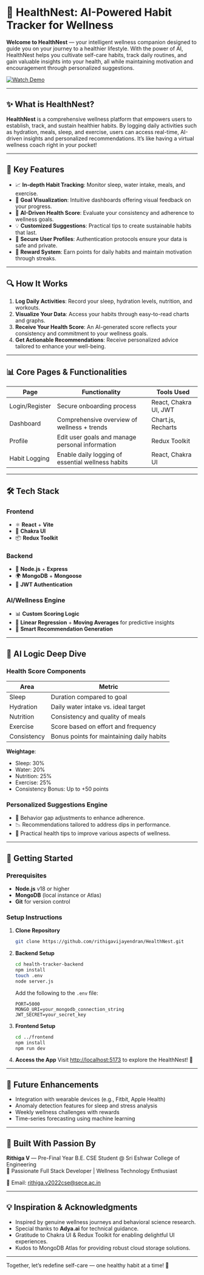 # 🌱 HealthNest: AI-Powered Habit Tracker for Wellness

**Welcome to HealthNest** — your intelligent wellness companion designed to guide you on your journey to a healthier lifestyle. With the power of AI, HealthNest helps you cultivate self-care habits, track daily routines, and gain valuable insights into your health, all while maintaining motivation and encouragement through personalized suggestions.

[![Watch Demo](https://img.youtube.com/vi/VIDEO_ID/0.jpg)](https://media-hosting.imagekit.io/05399ecc630b46f7/habitnest-demovideo.mp4?Expires=1839931728&Key-Pair-Id=K2ZIVPTIP2VGHC&Signature=xgiTK9lSyRoTJbKE1wDzymaXWbdV~Y8ZYnVKylmmy35SNoo23i5p2NLNcmTRoqRnywmz7Xinnwwye1wlQk0oYDiadBY0SalPiVq5tVGXz3zy02Rk9-ZKS-SfirejkwGZJAvPzfLoP~kaXCBI18TUWibxpe7684exv3kKk7solEkTC6J8PONVscuACvXJc6AbTPUt3YRd~TxnLL2jlfcxc6e3T32EdghjNnCFfizI6wS0o8gZt3hJ1H-M60Z56Pml7n7W91OuNwQ2ALFBbTlTqMSu9g1RLUpxhlBKMqX5CnbfrRVwvg-ShpDCrya6qlnkNpZ33xKwnaNxUXu7s7Y84g__)

---

## ✨ What is HealthNest?
**HealthNest** is a comprehensive wellness platform that empowers users to establish, track, and sustain healthier habits. By logging daily activities such as hydration, meals, sleep, and exercise, users can access real-time, AI-driven insights and personalized recommendations. It’s like having a virtual wellness coach right in your pocket!

---

## 🌟 Key Features
- 📈 **In-depth Habit Tracking**: Monitor sleep, water intake, meals, and exercise.
- 🎯 **Goal Visualization**: Intuitive dashboards offering visual feedback on your progress.
- 🤖 **AI-Driven Health Score**: Evaluate your consistency and adherence to wellness goals.
- 💡 **Customized Suggestions**: Practical tips to create sustainable habits that last.
- 🔐 **Secure User Profiles**: Authentication protocols ensure your data is safe and private.
- 🔁 **Reward System**: Earn points for daily habits and maintain motivation through streaks.

---

## 🔍 How It Works
1. **Log Daily Activities**: Record your sleep, hydration levels, nutrition, and workouts.
2. **Visualize Your Data**: Access your habits through easy-to-read charts and graphs.
3. **Receive Your Health Score**: An AI-generated score reflects your consistency and commitment to your wellness goals.
4. **Get Actionable Recommendations**: Receive personalized advice tailored to enhance your well-being.

---

## 📊 Core Pages & Functionalities
| Page              | Functionality                                         | Tools Used                   |
|-------------------|------------------------------------------------------|------------------------------|
| Login/Register     | Secure onboarding process                             | React, Chakra UI, JWT        |
| Dashboard          | Comprehensive overview of wellness + trends          | Chart.js, Recharts           |
| Profile            | Edit user goals and manage personal information      | Redux Toolkit                |
| Habit Logging      | Enable daily logging of essential wellness habits    | React, Chakra UI             |

---

## 🛠️ Tech Stack
### Frontend
- ⚛️ **React** + **Vite**
- 🌈 **Chakra UI**
- 📦 **Redux Toolkit**

### Backend
- 🧠 **Node.js** + **Express**
- 🌍 **MongoDB** + **Mongoose**
- 🔐 **JWT Authentication**

### AI/Wellness Engine
- 📊 **Custom Scoring Logic**
- 🔁 **Linear Regression** + **Moving Averages** for predictive insights
- 🧩 **Smart Recommendation Generation**

---

## 🧠 AI Logic Deep Dive
### Health Score Components
| Area        | Metric                                         |
|-------------|------------------------------------------------|
| Sleep       | Duration compared to goal                      |
| Hydration   | Daily water intake vs. ideal target           |
| Nutrition   | Consistency and quality of meals               |
| Exercise    | Score based on effort and frequency            |
| Consistency | Bonus points for maintaining daily habits      |

**Weightage**:
- Sleep: 30%
- Water: 20%
- Nutrition: 25%
- Exercise: 25%
- Consistency Bonus: Up to +50 points

### Personalized Suggestions Engine
- 🧩 Behavior gap adjustments to enhance adherence.
- 📉 Recommendations tailored to address dips in performance.
- 💬 Practical health tips to improve various aspects of wellness.

---

## 🚀 Getting Started
### Prerequisites
- **Node.js** v18 or higher
- **MongoDB** (local instance or Atlas)
- **Git** for version control

### Setup Instructions
1. **Clone Repository**
   ```bash
   git clone https://github.com/rithigavijayendran/HealthNest.git
   ```

2. **Backend Setup**
   ```bash
   cd health-tracker-backend
   npm install
   touch .env
   node server.js
   ```
   Add the following to the `.env` file:
   ```
   PORT=5000
   MONGO_URI=your_mongodb_connection_string
   JWT_SECRET=your_secret_key
   ```

3. **Frontend Setup**
   ```bash
   cd ../frontend
   npm install
   npm run dev
   ```

4. **Access the App**
   Visit [http://localhost:5173](http://localhost:5173) to explore the HealthNest! 🚀

---

## 🔮 Future Enhancements
- Integration with wearable devices (e.g., Fitbit, Apple Health)
- Anomaly detection features for sleep and stress analysis
- Weekly wellness challenges with rewards
- Time-series forecasting using machine learning

---

## 🙌 Built With Passion By
**Rithiga V** — Pre-Final Year B.E. CSE Student @ Sri Eshwar College of Engineering  
🚀 Passionate Full Stack Developer | Wellness Technology Enthusiast

📧 Email: [rithiga.v2022cse@sece.ac.in](mailto:rithiga.v2022cse@sece.ac.in)

---

## 💡 Inspiration & Acknowledgments
- Inspired by genuine wellness journeys and behavioral science research.
- Special thanks to **Adya.ai** for technical guidance.
- Gratitude to Chakra UI & Redux Toolkit for enabling delightful UI experiences.
- Kudos to MongoDB Atlas for providing robust cloud storage solutions.

---

Together, let’s redefine self-care — one healthy habit at a time! 🌿
